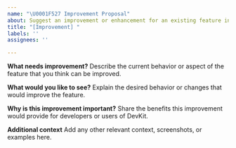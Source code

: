 ```yaml
---
name: "\U0001F527 Improvement Proposal"
about: Suggest an improvement or enhancement for an existing feature in DevThing
title: "[Improvement] "
labels: ''
assignees: ''

---
```


**What needs improvement?**
Describe the current behavior or aspect of the feature that you think can be improved.

**What would you like to see?**
Explain the desired behavior or changes that would improve the feature.

**Why is this improvement important?**
Share the benefits this improvement would provide for developers or users of DevKit.

**Additional context**
Add any other relevant context, screenshots, or examples here.
